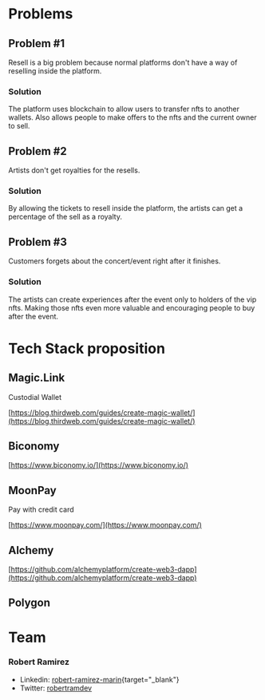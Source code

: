 # Problems

## Problem #1

Resell is a big problem because normal platforms don't have a way of reselling inside the platform. 

### Solution

The platform uses blockchain to allow users to transfer nfts to another wallets. Also allows people to make offers to the nfts and the current owner to sell. 

## Problem #2

Artists don't get royalties for the resells. 

### Solution

By allowing the tickets to resell inside the platform, the artists can get a percentage of the sell as a royalty. 

## Problem #3

Customers forgets about the concert/event right after it finishes. 

### Solution

The artists can create experiences after the event only to holders of the vip nfts. Making those nfts even more valuable and encouraging people to buy after the event.

# Tech Stack proposition

## Magic.Link

Custodial Wallet

[https://blog.thirdweb.com/guides/create-magic-wallet/](https://blog.thirdweb.com/guides/create-magic-wallet/)

## Biconomy

[https://www.biconomy.io/](https://www.biconomy.io/)

## MoonPay

Pay with credit card

[https://www.moonpay.com/](https://www.moonpay.com/)

## Alchemy

[https://github.com/alchemyplatform/create-web3-dapp](https://github.com/alchemyplatform/create-web3-dapp)

## Polygon


# Team

### Robert Ramirez

- Linkedin: [robert-ramirez-marin](https://www.linkedin.com/in/robert-ramirez-marin/){target="_blank"}
- Twitter: [robertramdev](https://twitter.com/robertramdev)
